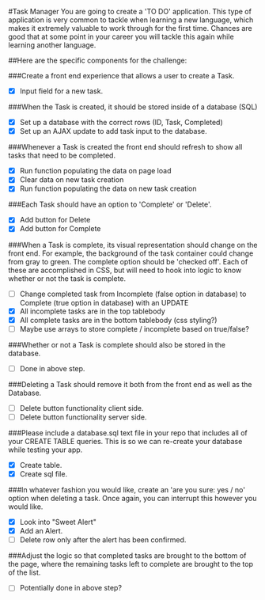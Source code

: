 #Task Manager
You are going to create a 'TO DO' application. This type of application is very common to tackle when learning a new language, which makes it extremely valuable to work through for the first time. Chances are good that at some point in your career you will tackle this again while learning another language.

##Here are the specific components for the challenge:

###Create a front end experience that allows a user to create a Task.
- [x] Input field for a new task.

###When the Task is created, it should be stored inside of a database (SQL)
- [x] Set up a database with the correct rows (ID, Task, Completed)
- [x] Set up an AJAX update to add task input to the database.

###Whenever a Task is created the front end should refresh to show all tasks that need to be completed.
- [x] Run function populating the data on page load
- [x] Clear data on new task creation
- [x] Run function populating the data on new task creation

###Each Task should have an option to 'Complete' or 'Delete'.
- [x] Add button for Delete
- [x] Add button for Complete

###When a Task is complete, its visual representation should change on the front end. For example, the background of the task container could change from gray to green. The complete option should be 'checked off'. Each of these are accomplished in CSS, but will need to hook into logic to know whether or not the task is complete.
- [ ] Change completed task from Incomplete (false option in database) to Complete (true option in database) with an UPDATE
- [x] All incomplete tasks are in the top tablebody
- [x] All complete tasks are in the bottom tablebody (css styling?)
- [ ] Maybe use arrays to store complete / incomplete based on true/false?

###Whether or not a Task is complete should also be stored in the database.
- [ ] Done in above step.

###Deleting a Task should remove it both from the front end as well as the Database.
- [ ] Delete button functionality client side.
- [ ] Delete button functionality server side.

###Please include a database.sql text file in your repo that includes all of your CREATE TABLE queries. This is so we can re-create your database while testing your app.
- [x] Create table.
- [x] Create sql file.

###In whatever fashion you would like, create an 'are you sure: yes / no' option when deleting a task. Once again, you can interrupt this however you would like.
- [x] Look into "Sweet Alert"
- [x] Add an Alert.
- [ ] Delete row only after the alert has been confirmed.

###Adjust the logic so that completed tasks are brought to the bottom of the page, where the remaining tasks left to complete are brought to the top of the list.
- [ ] Potentially done in above step?
